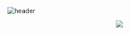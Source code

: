 ![header](https://capsule-render.vercel.app/api?type=waving&color=B4A7D6&height=200&section=header&text=iamjunyeong&fontSize=90&fontColor=5E5858)

<div align=center>
<img src="https://github-readme-stats.vercel.app/api/top-langs/?username=yohan11&layout=compact">
</div>
